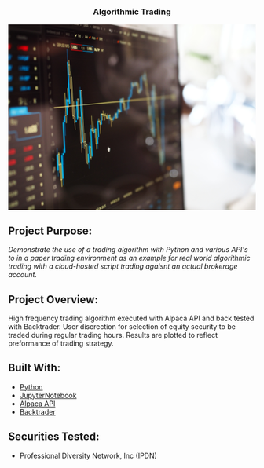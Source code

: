 <h3 align="center">Algorithmic Trading</h3>
<p align="center">
  <a href="https://github.com/2TheM00n/Algorithmic_Trading/blob/main/trading_image.jpg">
    <img src="trading_image.jpg" alt="trading" align="center">
  </a>
</p>

## Project Purpose:

_Demonstrate the use of a trading algorithm with Python and various API's to in a paper trading environment as an example for real world algorithmic trading with a cloud-hosted script trading agaisnt an actual brokerage account._

## Project Overview:
High frequency trading algorithm executed with Alpaca API and back tested with Backtrader.  User discrection for selection of equity security to be traded during regular trading hours. Results are plotted to reflect preformance of trading strategy. 

## Built With:

* [Python](https://www.python.org/)
* [JupyterNotebook](https://jupyter.org/)
* [Alpaca API](https://alpaca.markets/docs/api-documentation/api-v2/)
* [Backtrader](https://www.backtrader.com/docu/)
<!-- * [AlphaVantage API](https://www.alphavantage.co/documentation/#) -->

## Securities Tested:
* Professional Diversity Network, Inc (IPDN)
